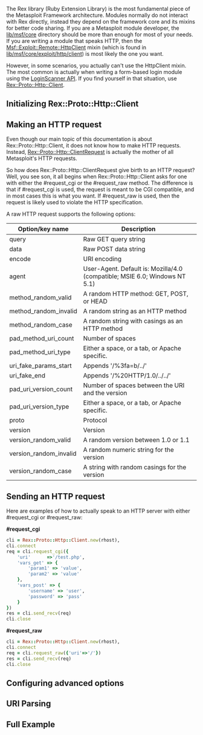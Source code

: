 The Rex library (Ruby Extension Library) is the most fundamental piece of the Metasploit Framework architecture. Modules normally do not interact with Rex directly, instead they depend on the framework core and its mixins for better code sharing. If you are a Metasploit module developer, the [lib/msf/core](https://github.com/rapid7/metasploit-framework/tree/master/lib/msf/core) directory should be more than enough for most of your needs. If you are writing a module that speaks HTTP, then the [Msf::Exploit::Remote::HttpClient](https://github.com/rapid7/metasploit-framework/wiki/How-to-Send-an-HTTP-Request-Using-HTTPClient) mixin (which is found in [lib/msf/core/exploit/http/client](https://github.com/rapid7/metasploit-framework/blob/master/lib/msf/core/exploit/http/client.rb)) is most likely the one you want.

However, in some scenarios, you actually can't use the HttpClient mixin. The most common is actually when writing a form-based login module using the [LoginScanner API](https://github.com/rapid7/metasploit-framework/wiki/Creating-Metasploit-Framework-LoginScanners). If you find yourself in that situation, use [Rex::Proto::Http::Client](https://github.com/rapid7/metasploit-framework/blob/master/lib/rex/proto/http/client.rb).

## Initializing Rex::Proto::Http::Client

## Making an HTTP request

Even though our main topic of this documentation is about Rex::Proto::Http::Client, it does not know how to make HTTP requests. Instead, [Rex::Proto::Http::ClientRequest](https://github.com/rapid7/metasploit-framework/blob/master/lib/rex/proto/http/client_request.rb) is actually the mother of all Metasploit's HTTP requests.

So how does Rex::Proto::Http::ClientRequest give birth to an HTTP request? Well, you see son, it all begins when Rex::Proto::Http::Client asks for one with either the #request_cgi or the #request_raw method. The difference is that if #request_cgi is used, the request is meant to be CGI compatible, and in most cases this is what you want. If #request_raw is used, then the request is likely used to violate the HTTP specification.

A raw HTTP request supports the following options:

| Option/key name | Description |
| --------------- | ----------- |
| query | Raw GET query string |
| data | Raw POST data string |
| encode | URI encoding |
| agent | User-Agent. Default is: Mozilla/4.0 (compatible; MSIE 6.0; Windows NT 5.1)|
| method_random_valid | A random HTTP method: GET, POST, or HEAD |
| method_random_invalid | A random string as an HTTP method |
| method_random_case | A random string with casings as an HTTP method |
| pad_method_uri_count | Number of spaces |
| pad_method_uri_type | Either a space, or a tab, or Apache specific. |
| uri_fake_params_start | Appends '/%3fa=b/../' |
| uri_fake_end | Appends '/%20HTTP/1.0/../../' |
| pad_uri_version_count | Number of spaces between the URI and the version |
| pad_uri_version_type | Either a space, or a tab, or Apache specific. |
| proto | Protocol |
| version | Version |
| version_random_valid | A random version between 1.0 or 1.1 |
| version_random_invalid | A random numeric string for the version |
| version_random_case | A string with random casings for the version |


## Sending an HTTP request

Here are examples of how to actually speak to an HTTP server with either #request_cgi or #request_raw:

**#request_cgi**

```ruby
cli = Rex::Proto::Http::Client.new(rhost),
cli.connect
req = cli.request_cgi({
	'uri'      =>'/test.php',
	'vars_get' => {
		'param1' => 'value',
		'param2' => 'value'
	},
	'vars_post' => {
		'username' => 'user',
		'password' => 'pass'
	}
})
res = cli.send_recv(req)
cli.close
```

**#request_raw**

```ruby
cli = Rex::Proto::Http::Client.new(rhost),
cli.connect
req = cli.request_raw({'uri'=>'/'})
res = cli.send_recv(req)
cli.close
```

## Configuring advanced options

## URI Parsing

## Full Example